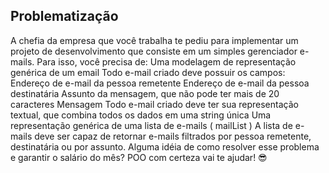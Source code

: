## Problematização
A chefia da empresa que você trabalha te pediu para implementar um projeto de desenvolvimento que consiste em um simples gerenciador e-mails.
Para isso, você precisa de:
Uma modelagem de representação genérica de um email
Todo e-mail criado deve possuir os campos:
Endereço de e-mail da pessoa remetente
Endereço de e-mail da pessoa destinatária
Assunto da mensagem, que não pode ter mais de 20 caracteres
Mensagem
Todo e-mail criado deve ter sua representação textual, que combina todos os dados em uma string única
Uma representação genérica de uma lista de e-mails ( mailList )
A lista de e-mails deve ser capaz de retornar e-mails filtrados por pessoa remetente, destinatária ou por assunto.
Alguma idéia de como resolver esse problema e garantir o salário do mês? POO com certeza vai te ajudar! 😎
